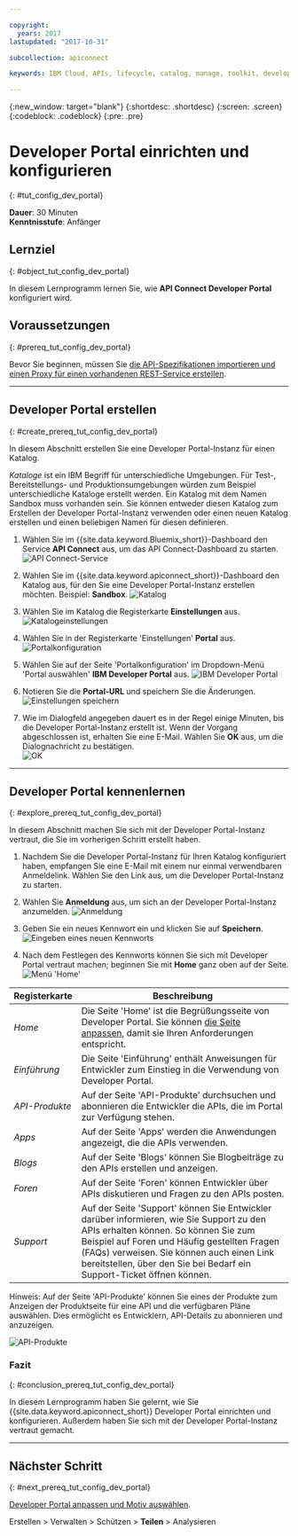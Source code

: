 ```yaml
---

copyright:
  years: 2017
lastupdated: "2017-10-31"

subcollection: apiconnect

keywords: IBM Cloud, APIs, lifecycle, catalog, manage, toolkit, develop, dev portal, tutorial

---
```


{:new_window: target="blank"}
{:shortdesc: .shortdesc}
{:screen: .screen}
{:codeblock: .codeblock}
{:pre: .pre}

# Developer Portal einrichten und konfigurieren
{: #tut_config_dev_portal}

**Dauer**: 30 Minuten  
**Kenntnisstufe**: Anfänger  

## Lernziel
{: #object_tut_config_dev_portal}

In diesem Lernprogramm lernen Sie, wie **API Connect Developer Portal** konfiguriert wird. 

## Voraussetzungen
{: #prereq_tut_config_dev_portal}

Bevor Sie beginnen, müssen Sie [die API-Spezifikationen importieren und einen Proxy für einen vorhandenen REST-Service erstellen](/docs/services/apiconnect/tutorials?topic=apiconnect-tut_rest_landing).

---

## Developer Portal erstellen
{: #create_prereq_tut_config_dev_portal}

In diesem Abschnitt erstellen Sie eine Developer Portal-Instanz für einen Katalog.

*Kataloge* ist ein IBM Begriff für unterschiedliche Umgebungen. Für Test-, Bereitstellungs- und Produktionsumgebungen würden zum Beispiel unterschiedliche Kataloge erstellt werden. Ein Katalog mit dem Namen Sandbox muss vorhanden sein. Sie können entweder diesen Katalog zum Erstellen der Developer Portal-Instanz verwenden oder einen neuen Katalog erstellen und einen beliebigen Namen für diesen definieren.

1. Wählen Sie im {{site.data.keyword.Bluemix_short}}-Dashboard den Service **API Connect** aus, um das API Connect-Dashboard zu starten.
![API Connect-Service](images/11-Bluemix-Dashboard.png)

2. Wählen Sie im {{site.data.keyword.apiconnect_short}}-Dashboard den Katalog aus, für den Sie eine Developer Portal-Instanz erstellen möchten. Beispiel: **Sandbox**.
![Katalog](images/12-APIC-Dashboard.png)

3. Wählen Sie im Katalog die Registerkarte **Einstellungen** aus.  
  ![Katalogeinstellungen](images/13-catalog-settings.png)

4. Wählen Sie in der Registerkarte 'Einstellungen' **Portal** aus.  
  ![Portalkonfiguration](images/14-catalog-portal.png)

5. Wählen Sie auf der Seite 'Portalkonfiguration' im Dropdown-Menü 'Portal auswählen' **IBM Developer Portal** aus.
  ![IBM Developer Portal](images/15-IBM-developer-portal.png) 

6. Notieren Sie die **Portal-URL** und speichern Sie die Änderungen.  
  ![Einstellungen speichern](images/16-save-settings.png)
  
7. Wie im Dialogfeld angegeben dauert es in der Regel einige Minuten, bis die Developer Portal-Instanz erstellt ist. Wenn der Vorgang abgeschlossen ist, erhalten Sie eine E-Mail. Wählen Sie **OK** aus, um die Dialognachricht zu bestätigen.  
  ![OK](images/17-OK.png)

---

## Developer Portal kennenlernen
{: #explore_prereq_tut_config_dev_portal}

In diesem Abschnitt machen Sie sich mit der Developer Portal-Instanz vertraut, die Sie im vorherigen Schritt erstellt haben.

1. Nachdem Sie die Developer Portal-Instanz für Ihren Katalog konfiguriert haben, empfangen Sie eine E-Mail mit einem nur einmal verwendbaren Anmeldelink. Wählen Sie den Link aus, um die Developer Portal-Instanz zu starten.

2. Wählen Sie **Anmeldung** aus, um sich an der Developer Portal-Instanz anzumelden.
![Anmeldung](images/22-login.png)

3. Geben Sie ein neues Kennwort ein und klicken Sie auf **Speichern**.  
  ![Eingeben eines neuen Kennworts](images/23-password.png)

4. Nach dem Festlegen des Kennworts können Sie sich mit Developer Portal vertraut machen; beginnen Sie mit **Home** ganz oben auf der Seite.  
  ![Menü 'Home'](images/24-pwsaved.png)
  
| Registerkarte              | Beschreibung          | 
|:---------------- | -------------------- | 
| _Home_       | Die Seite 'Home' ist die Begrüßungsseite von Developer Portal. Sie können [die Seite anpassen](/docs/service/apiconnect/tutorials?topic=apiconnect-tut_custom_dev_portal), damit sie Ihren Anforderungen entspricht. | 
| _Einführung_       | Die Seite 'Einführung' enthält Anweisungen für Entwickler zum Einstieg in die Verwendung von Developer Portal. |
| _API-Produkte_ | Auf der Seite 'API-Produkte' durchsuchen und abonnieren die Entwickler die APIs, die im Portal zur Verfügung stehen. | 
| _Apps_ | Auf der Seite 'Apps' werden die Anwendungen angezeigt, die die APIs verwenden. | 
| _Blogs_ | Auf der Seite 'Blogs' können Sie Blogbeiträge zu den APIs erstellen und anzeigen. | 
| _Foren_ | Auf der Seite 'Foren' können Entwickler über APIs diskutieren und Fragen zu den APIs posten. | 
| _Support_ | Auf der Seite 'Support' können Sie Entwickler darüber informieren, wie Sie Support zu den APIs erhalten können. So können Sie zum Beispiel auf Foren und Häufig gestellten Fragen (FAQs) verweisen. Sie können auch einen Link bereitstellen, über den Sie bei Bedarf ein Support-Ticket öffnen können. | 

Hinweis: Auf der Seite 'API-Produkte' können Sie eines der Produkte zum Anzeigen der Produktseite für eine API und die verfügbaren Pläne auswählen. Dies ermöglicht es Entwicklern, API-Details zu abonnieren und anzuzeigen. 

  ![API-Produkte](images/27-api-products.png)

### Fazit
{: #conclusion_prereq_tut_config_dev_portal}

In diesem Lernprogramm haben Sie gelernt, wie Sie {{site.data.keyword.apiconnect_short}} Developer Portal einrichten und konfigurieren. Außerdem haben Sie sich mit der Developer Portal-Instanz vertraut gemacht.

---

## Nächster Schritt
{: #next_prereq_tut_config_dev_portal}

[Developer Portal anpassen und Motiv auswählen](/docs/services/apiconnect/tutorials?topic=apiconnect-tut_custom_dev_portal).

Erstellen > Verwalten > Schützen > **Teilen** > Analysieren

